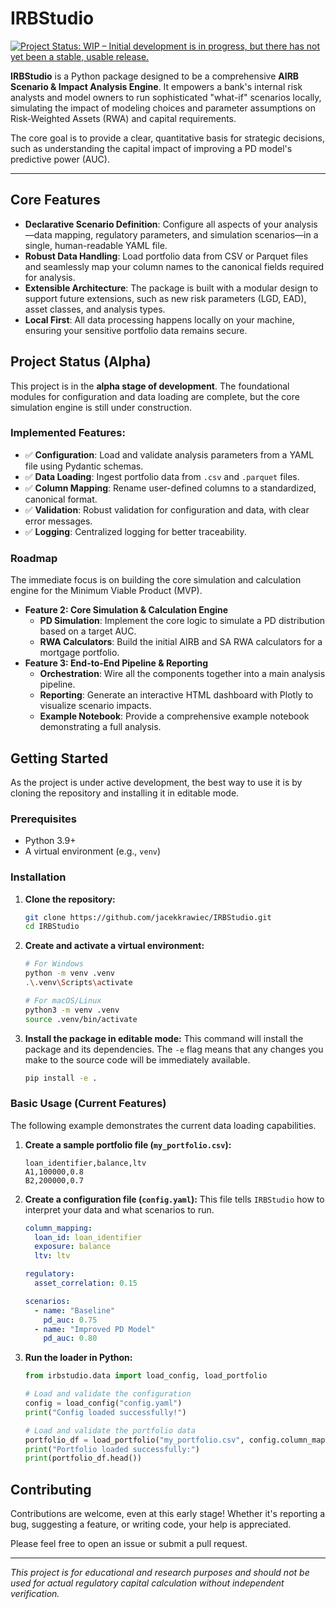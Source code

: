# IRBStudio

[![Project Status: WIP – Initial development is in progress, but there has not yet been a stable, usable release.](https://www.repostatus.org/badges/latest/wip.svg)](https://www.repostatus.org/#wip)

**IRBStudio** is a Python package designed to be a comprehensive **AIRB Scenario & Impact Analysis Engine**. It empowers a bank's internal risk analysts and model owners to run sophisticated "what-if" scenarios locally, simulating the impact of modeling choices and parameter assumptions on Risk-Weighted Assets (RWA) and capital requirements.

The core goal is to provide a clear, quantitative basis for strategic decisions, such as understanding the capital impact of improving a PD model's predictive power (AUC).

---

## Core Features

- **Declarative Scenario Definition**: Configure all aspects of your analysis—data mapping, regulatory parameters, and simulation scenarios—in a single, human-readable YAML file.
- **Robust Data Handling**: Load portfolio data from CSV or Parquet files and seamlessly map your column names to the canonical fields required for analysis.
- **Extensible Architecture**: The package is built with a modular design to support future extensions, such as new risk parameters (LGD, EAD), asset classes, and analysis types.
- **Local First**: All data processing happens locally on your machine, ensuring your sensitive portfolio data remains secure.

## Project Status (Alpha)

This project is in the **alpha stage of development**. The foundational modules for configuration and data loading are complete, but the core simulation engine is still under construction.

### Implemented Features:
- ✅ **Configuration**: Load and validate analysis parameters from a YAML file using Pydantic schemas.
- ✅ **Data Loading**: Ingest portfolio data from `.csv` and `.parquet` files.
- ✅ **Column Mapping**: Rename user-defined columns to a standardized, canonical format.
- ✅ **Validation**: Robust validation for configuration and data, with clear error messages.
- ✅ **Logging**: Centralized logging for better traceability.

### Roadmap
The immediate focus is on building the core simulation and calculation engine for the Minimum Viable Product (MVP).

- **Feature 2: Core Simulation & Calculation Engine**
    - **PD Simulation**: Implement the core logic to simulate a PD distribution based on a target AUC.
    - **RWA Calculators**: Build the initial AIRB and SA RWA calculators for a mortgage portfolio.
- **Feature 3: End-to-End Pipeline & Reporting**
    - **Orchestration**: Wire all the components together into a main analysis pipeline.
    - **Reporting**: Generate an interactive HTML dashboard with Plotly to visualize scenario impacts.
    - **Example Notebook**: Provide a comprehensive example notebook demonstrating a full analysis.

## Getting Started

As the project is under active development, the best way to use it is by cloning the repository and installing it in editable mode.

### Prerequisites
- Python 3.9+
- A virtual environment (e.g., `venv`)

### Installation
1.  **Clone the repository:**
    ```bash
    git clone https://github.com/jacekkrawiec/IRBStudio.git
    cd IRBStudio
    ```

2.  **Create and activate a virtual environment:**
    ```bash
    # For Windows
    python -m venv .venv
    .\.venv\Scripts\activate

    # For macOS/Linux
    python3 -m venv .venv
    source .venv/bin/activate
    ```

3.  **Install the package in editable mode:**
    This command will install the package and its dependencies. The `-e` flag means that any changes you make to the source code will be immediately available.
    ```bash
    pip install -e .
    ```

### Basic Usage (Current Features)
The following example demonstrates the current data loading capabilities.

1.  **Create a sample portfolio file (`my_portfolio.csv`):**
    ```csv
    loan_identifier,balance,ltv
    A1,100000,0.8
    B2,200000,0.7
    ```

2.  **Create a configuration file (`config.yaml`):**
    This file tells `IRBStudio` how to interpret your data and what scenarios to run.
    ```yaml
    column_mapping:
      loan_id: loan_identifier
      exposure: balance
      ltv: ltv

    regulatory:
      asset_correlation: 0.15

    scenarios:
      - name: "Baseline"
        pd_auc: 0.75
      - name: "Improved PD Model"
        pd_auc: 0.80
    ```

3.  **Run the loader in Python:**
    ```python
    from irbstudio.data import load_config, load_portfolio

    # Load and validate the configuration
    config = load_config("config.yaml")
    print("Config loaded successfully!")

    # Load and validate the portfolio data
    portfolio_df = load_portfolio("my_portfolio.csv", config.column_mapping)
    print("Portfolio loaded successfully:")
    print(portfolio_df.head())
    ```

## Contributing
Contributions are welcome, even at this early stage! Whether it's reporting a bug, suggesting a feature, or writing code, your help is appreciated.

Please feel free to open an issue or submit a pull request.

---
*This project is for educational and research purposes and should not be used for actual regulatory capital calculation without independent verification.*
